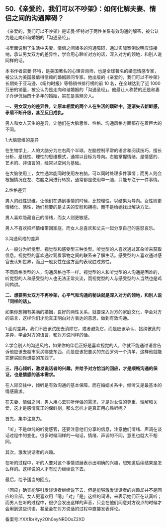 ## 50.《亲爱的，我们可以不吵架》：如何化解夫妻、情侣之间的沟通障碍？
《亲爱的，我们可以不吵架》是诺曼·怀特对于两性关系有效沟通的解答，被公认为是走向和谐婚姻的「沟通圣经」。


书里面说到了生活中夫妻、情侣之间诸多的沟通障碍，通过实际案例说明应该接纳，承认男女双方的差异性，学会用心聆听对方的话，深入对方的领地，和别人说同样的话。


本书作者诺曼·怀特，是美国著名的心理咨询师，也是全球著名的婚恋情感专家，被公认为美国最值得信赖的婚姻顾问专家。他出版的《亲爱的，我们可以不吵架》长期处于亚马逊、《纽约时报》等畅销书排行榜的前 10 名，在全球达到了近 1000 万册的销量，被公认为是走向和谐婚姻的「沟通圣经」。他最让人称赞的还是和妻子乔伊伉俪四十多年的婚姻，实在是羡煞旁人。


**一、男女双方的差异性，让原本相爱的两个人在生活的琐碎中，逐渐失去新鲜感，矛盾不断升级，甚至反目成仇。**


男人和女人天生的差异，让他们在大脑思维、性格、沟通风格方面都存在着巨大的不同。


1.大脑思维的差异


在生物学上，人的大脑分为左右两个半球。左脑控制平常的语言和阅读技巧，擅长分析，是线性、理性的思维模式，通常以目标为导向。右脑掌握情绪，是情感的、艺术的、非语言的，经常以空间为基础。


在大脑使用上，女性通常能同时使用左右脑，可以同时处理多件事情；而男人则会根据情况在左、右脑之间进行转换，通常都是使用单一脑，只能专注于一件事情。


2.性格差异


男人的线性思维，让他们在遇到事情的时候，比较理性，以结果为导向。女性则更情绪化、感性，她们想要的是丈夫的安慰和拥抱，而不是给她找出解决方法。


男人喜欢隐藏自己的情绪，而女人则更敏感。


男人不喜欢把坏情绪带回家庭，而女人总喜欢和丈夫一起分享自己的喜怒哀乐。


3.沟通风格的差异


人一般分为听觉型、视觉型和感受型三种类型。听觉型的人喜欢通过耳朵听来获取信息。视觉型的喜欢通过观看事物之间的联系来了解生活。感受型的人喜欢通过感官去认知世界，而且一般女性在这方面的表现胜过男性。


不同风格类型的人，沟通风格也不一样。视觉型的人和听觉型的人沟通是困难的，听觉型的人和感受型的人也无法正常交流，而视觉型的人与感受型的人当然也是鸡同鸭讲。


**二、想要男女双方不再吵架，心平气和沟通的秘诀就是深入对方的领地，和别人说「同样的话」。**


如果你想拥有美满的婚姻，良好的两性关系，就要深入对方的家庭文化，学会对方的语言，这样你们才能真正明白对方表达的意思，做到有效沟通。


1.面对差异，我们不应该试图去消除它，或者避免它，而是应该承认、接纳彼此的差异，学会对方的语言，和对方说同样的话。


2.学会别人的沟通风格，如果你的伴侣正好是喜欢视觉的人，你就不能通过语言告诉他应该去超市采买哪些东西，而是应该把要买的东西罗列一个清单，这样他就能完整买回你想要的东西了。


**三、用心倾听，激发说话者的兴趣，并给予对方恰当的回应，才是顺畅沟通的保证，也是情感的基本需求。**


在人际交往中，倾听是有效沟通的基本保障，而在婚姻关系中，倾听又是最基本的情感需求。


在夫妻、情侣之间，男人用心去聆听伴侣的需求，才是对女性的尊重、理解和关爱，这才是感情真正的保鲜剂，那么怎样才是真正用心聆听呢？


首先，集中注意力。


「听」不是单纯的听觉感官，还要注意他们分享的信息，注意他们情绪、声调在谈话过程中的变化。很多时候同样的一句话，情绪、声调的不同，意思也就大不相同。


其次，激发说话者的兴趣。


在听的过程中，听的人要对这个事情进展表示出明确的兴趣，想知道后续结果是怎么样的。这样说的人才有动力继续说下去。


最后，给予适当的回应。


「回应」确实能够引发谈话者继续说下去，但是能够激发谈话者的兴趣却并不是回应的全部。女人更喜欢用「嗯」「对」「是」这样的词语，来表示她们正在认真听；而男人在听的过程中，很少会发出这样的声音，只会在他们同意对方观点的时候才会用到这些词语，甚至会在对方说话的过程中直接发表评论。


备案号:YXX1brKyy2Oh0eyNRDOsZ2XD

